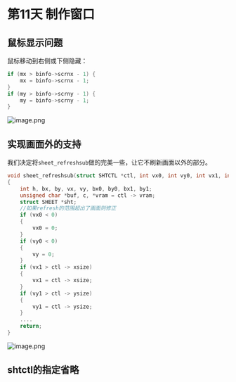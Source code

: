 
# 第11天 制作窗口

## 鼠标显示问题

鼠标移动到右侧或下侧隐藏：

```c title="bootpack.c"
if (mx > binfo->scrnx - 1) {
	mx = binfo->scrnx - 1;
}
if (my > binfo->scrny - 1) {
	my = binfo->scrny - 1;
}
```

![image.png](https://vs-picbed-1320307070.cos.ap-nanjing.myqcloud.com/img/20240306085143.png)

## 实现画面外的支持

我们决定将`sheet_refreshsub`做的完美一些，让它不刷新画面以外的部分。

```c title="sheet.c"
void sheet_refreshsub(struct SHTCTL *ctl, int vx0, int vy0, int vx1, int vy1)
{
	int h, bx, by, vx, vy, bx0, by0, bx1, by1;
	unsigned char *buf, c, *vram = ctl -> vram;
	struct SHEET *sht;
	//如果refresh的范围超出了画面则修正
	if (vx0 < 0)
	{
		vx0 = 0;	
	} 
	if (vy0 < 0)
	{
		vy = 0;	
	}
	if (vx1 > ctl -> xsize)
	{
		vx1 = ctl -> xsize;	
	}
	if (vy1 > ctl -> ysize)
	{
		vy1 = ctl -> ysize;	
	}
	....
	return;
}
```

![image.png](https://vs-picbed-1320307070.cos.ap-nanjing.myqcloud.com/img/20240306085938.png)

## shtctl的指定省略